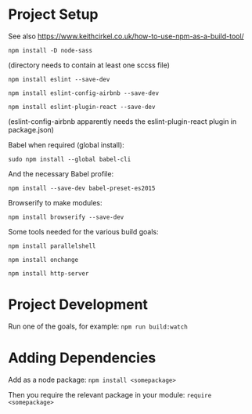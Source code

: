 # Project Setup

See also https://www.keithcirkel.co.uk/how-to-use-npm-as-a-build-tool/

`npm install -D node-sass`

(directory needs to contain at least one sccss file)

`npm install eslint --save-dev`

`npm install eslint-config-airbnb --save-dev`

`npm install eslint-plugin-react --save-dev`

(eslint-config-airbnb apparently needs the eslint-plugin-react plugin in package.json)

Babel when required (global install):

`sudo npm install --global babel-cli`

And the necessary Babel profile:

`npm install --save-dev babel-preset-es2015`

Browserify to make modules:

`npm install browserify --save-dev`

Some tools needed for the various build goals:

`npm install parallelshell`

`npm install onchange`

`npm install http-server`

# Project Development

Run one of the goals, for example: `npm run build:watch`

# Adding Dependencies

Add as a node package: `npm install <somepackage>`

Then you require the relevant package in your module: `require <somepackage>`
